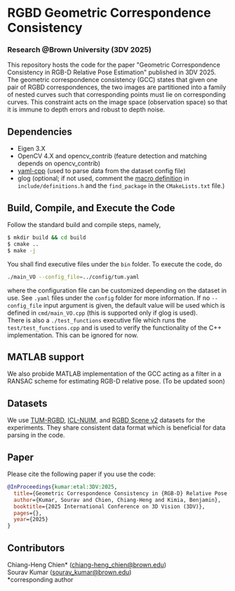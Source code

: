 # RGBD Geometric Correspondence Consistency 
### Research @Brown University (3DV 2025)
This repository hosts the code for the paper "Geometric Correspondence Consistency in RGB-D Relative Pose Estimation" published in 3DV 2025. The geometric correspondence consistency (GCC) states that given one pair of RGBD correspondences, the two images are partitioned into a family of nested curves such that corresponding points must lie on corresponding curves. This constraint acts on the image space (observation space) so that it is immune to depth errors and robust to depth noise.

## Dependencies
* Eigen 3.X
* OpenCV 4.X and opencv_contrib (feature detection and matching depends on opencv_contrib)
* [yaml-cpp](https://github.com/jbeder/yaml-cpp) (used to parse data from the dataset config file)
* glog (optional; if not used, comment the [macro definition](https://github.com/C-H-Chien/RGBD_Geometric_Correspondence_Consistency/blob/c374a0dab33d2630464a5e05031f76e32851afb6/include/definitions.h#L2) in ``include/definitions.h`` and the ``find_package`` in the ``CMakeLists.txt`` file.)

## Build, Compile, and Execute the Code
Follow the standard build and compile steps, namely, 
```bash
$ mkdir build && cd build
$ cmake ..
$ make -j
```
You shall find executive files under the ``bin`` folder. To execute the code, do
```bash
./main_VO --config_file=../config/tum.yaml
```
where the configuration file can be customized depending on the dataset in use. See ``.yaml`` files under the ``config`` folder for more information. If no ``--config_file`` input argument is given, the default value will be used which is defined in ``cmd/main_VO.cpp`` (this is supported only if glog is used). <br />
There is also a ``./test_functions`` executive file which runs the ``test/test_functions.cpp`` and is used to verify the functionality of the C++ implementation. This can be ignored for now.

## MATLAB support
We also probide MATLAB implementation of the GCC acting as a filter in a RANSAC scheme for estimating RGB-D relative pose. (To be updated soon)

## Datasets
We use [TUM-RGBD](https://cvg.cit.tum.de/data/datasets/rgbd-dataset), [ICL-NUIM](https://www.doc.ic.ac.uk/~ahanda/VaFRIC/iclnuim.html), and [RGBD Scene v2](https://rgbd-dataset.cs.washington.edu/dataset/rgbd-scenes-v2/) datasets for the experiments. They share consistent data format which is beneficial for data parsing in the code.

## Paper
Please cite the following paper if you use the code:
```BibTeX
@InProceedings{kumar:etal:3DV:2025,
  title={Geometric Correspondence Consistency in {RGB-D} Relative Pose Estimation},
  author={Kumar, Sourav and Chien, Chiang-Heng and Kimia, Benjamin},
  booktitle={2025 International Conference on 3D Vision (3DV)},
  pages={},
  year={2025}
}
```

## Contributors
Chiang-Heng Chien* (chiang-heng_chien@brown.edu) <br />
Sourav Kumar (sourav_kumar@brown.edu) <br />
*corresponding author